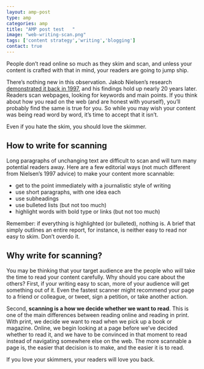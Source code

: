 ```yaml
---
layout: amp-post
type: amp
categories: amp
title: "AMP post test   "
image: "web-writing-scan.png"
tags: ['content strategy','writing','blogging']
contact: true
---
```


People don’t read online so much as they skim and scan, and unless your content is crafted with that in mind, your readers are going to jump ship.

There’s nothing new in this observation. Jakob Nielsen’s research [demonstrated it back in 1997][link to Nielsen], and his findings hold up nearly 20 years later. Readers scan webpages, looking for keywords and main points. If you think about how you read on the web (and are honest with yourself), you’ll probably find the same is true for you. So while you may wish your content was being read word by word, it’s time to accept that it isn’t.

<span class="tweet-this">
Even if you hate the skim, you should love the skimmer.
</span>

## How to write for scanning

Long paragraphs of unchanging text are difficult to scan and will turn many potential readers away. Here are a few editorial ways (not much different from Nielsen’s 1997 advice) to make your content more scannable:

- get to the point immediately with a journalistic style of writing
- use short paragraphs, with one idea each
- use subheadings
- use bulleted lists (but not too much)
- highlight words with bold type or links (but not too much)

Remember: if everything is highlighted (or bulleted), nothing is. A brief that simply outlines an entire report, for instance, is neither easy to read nor easy to skim. Don’t overdo it.

## Why write for scanning?

You may be thinking that your target audience are the people who *will* take the time to read your content carefully. Why should you care about the others? First, if your writing easy to scan, more of your audience will get something out of it. Even the fastest scanner might recommend your page to a friend or colleague, or tweet, sign a petition, or take another action.

Second, **scanning is a how we decide whether we want to read**. This is one of the main differences between reading online and reading in print. With print, we decide we want to read when we pick up a book or magazine. Online, we begin looking at a page before we’ve decided whether to read it,  and we have to be convinced in that moment to read instead of navigating somewhere else on the web. The more scannable a page is, the easier that decision is to make, and the easier it is to read.

If you love your skimmers, your readers will love you back.

[link to Nielsen]:https://www.nngroup.com/articles/how-users-read-on-the-web/